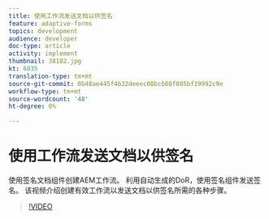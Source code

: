 ```yaml
---
title: 使用工作流发送文档以供签名
feature: adaptive-forms
topics: development
audience: developer
doc-type: article
activity: implement
thumbnail: 38182.jpg
kt: 6035
translation-type: tm+mt
source-git-commit: 0b48ae445f4b32deeec08bcb68f805bf19992c9e
workflow-type: tm+mt
source-wordcount: '48'
ht-degree: 0%

---
```


# 使用工作流发送文档以供签名

使用签名文档组件创建AEM工作流。 利用自动生成的DoR，使用签名组件发送签名。
该视频介绍创建有效工作流以发送文档以供签名所需的各种步骤。

>[!VIDEO](https://video.tv.adobe.com/v/38182/?quality=9&learn=on)